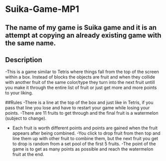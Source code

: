 # Suika-Game-MP1

## The name of my game is Suika game and it is an attempt at copying an already existing game with the same name.

## Description
-This is a game similar to Tetris where things fall from the top of the screen within a box. Instead of blocks the objects are fruit and when they collide with another fruit of the same color/type they turn into the next fruit untill you make it through the entire list of fruit or just get more and more points to your liking. 

##Rules
-There is a line at the top of the box and just like in Tetris, if you pass that line you lose and have to restart your game while losing your points.
-There are 11 fruits to get through and the final fruit is a watermelon (subject to change).
- Each fruit is worth different points and points are gained when the fruit appears after being combined. 
-You click to drop fruit from then top and line them up with other fruit to combine them, but the next fruit you get to drop is random from a set pool of the first 5 fruits.
-The point of the game is to get as many points as possible and reach the watermelon fruit at the end.


